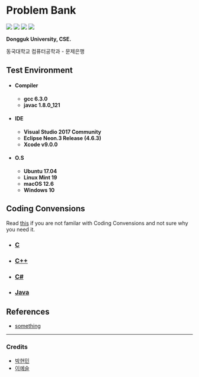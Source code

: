 # Problem Bank

<img src="https://img.shields.io/badge/build-passing-brightgreen.svg" />
<img src="https://img.shields.io/badge/gcc-6.3.0-lightgrey.svg" />
<img src="https://img.shields.io/badge/LLVM-9.0.0-red.svg" />
<img src="https://img.shields.io/badge/javac-1.8.0_121-orange.svg" />

**Dongguk University, CSE.**

동국대학교 컴퓨터공학과 - 문제은행

## Test Environment

* #### Compiler
    * **gcc 6.3.0**
    * **javac 1.8.0_121**

* #### IDE
    * **Visual Studio 2017 Community**
    * **Eclipse Neon.3 Release (4.6.3)**
    * **Xcode v9.0.0**

* #### O.S
    * **Ubuntu 17.04**
    * **Linux Mint 19**
    * **macOS 12.6**
    * **Windows 10**

## Coding Convensions

Read [this](Coding-Convensions/Coding-Convension.md) if you are not familar with Coding Convensions and not sure why you need it.

- ### [C](Coding-Convensions/C.md)
- ### [C++](Coding-Convensions/Cpp.md)
- ### [C#](Coding-Convensions/CS.md)
- ### [Java](Coding-Convensions/Java.md)

## References

* [something](#)

______

### Credits

* [박현민](https://github.com/spb829)
* [이예슬](#)
